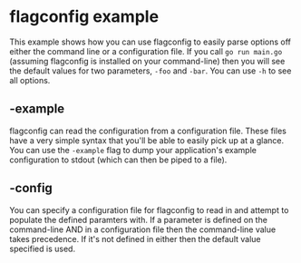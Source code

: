 # flagconfig example

This example shows how you can use flagconfig to easily parse options off either
the command line or a configuration file. If you call `go run main.go` (assuming
flagconfig is installed on your command-line) then you will see the default
values for two parameters, `-foo` and `-bar`. You can use `-h` to see all
options.

## -example

flagconfig can read the configuration from a configuration file. These files
have a very simple syntax that you'll be able to easily pick up at a glance. You
can use the `-example` flag to dump your application's example configuration to
stdout (which can then be piped to a file).

## -config

You can specify a configuration file for flagconfig to read in and attempt to
populate the defined paramters with. If a parameter is defined on the
command-line AND in a configuration file then the command-line value takes
precedence. If it's not defined in either then the default value specified is
used.
